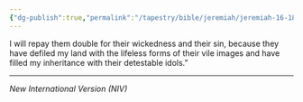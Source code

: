 ```yaml
---
{"dg-publish":true,"permalink":"/tapestry/bible/jeremiah/jeremiah-16-18/","title":"Jeremiah 16:18","hide":true,"tags":["bible-verse","bible-verse"],"dgHomeLink":true,"dgShowLocalGraph":true,"dgEnableSearch":true}
---
```



I will repay them double for their wickedness and their sin, because they have defiled my land with the lifeless forms of their vile images and have filled my inheritance with their detestable idols.”

---
*New International Version (NIV)*
